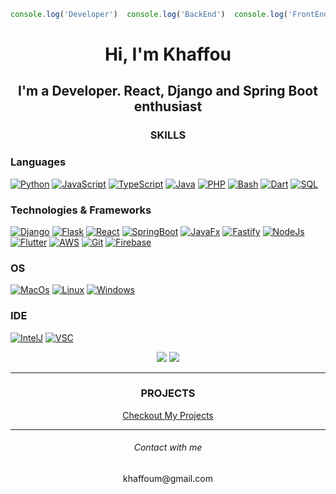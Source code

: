 
```js
console.log('Developer')  console.log('BackEnd')  console.log('FrontEnd')  console.log('Software')  console.log('Web') console.log('Mobile')
```

<h1 align="center">Hi, I'm Khaffou</h1>

<h2 align="center">I'm a Developer. React, Django and Spring Boot enthusiast</h2>
  <h3 align="center">SKILLS</h3>
  
### Languages
[![Python](https://img.shields.io/badge/python-black?style=for-the-badge&logo=python)](https://github.com/MkkCreations)
[![JavaScript](https://img.shields.io/badge/javascript-black?style=for-the-badge&logo=javascript)](https://github.com/MkkCreations)
[![TypeScript](https://img.shields.io/badge/typescript-black?style=for-the-badge&logo=typescript)](https://github.com/MkkCreations)
[![Java](https://img.shields.io/badge/java-black?style=for-the-badge&logo=openjdk)](https://github.com/MkkCreations)
[![PHP](https://img.shields.io/badge/php-black?style=for-the-badge&logo=php)](https://github.com/MkkCreations)
[![Bash](https://img.shields.io/badge/bash-black?style=for-the-badge&logo=gnu-bash&logoColor=white)](https://github.com/MkkCreations)
[![Dart](https://img.shields.io/badge/dart-black?style=for-the-badge&logo=dart)](https://github.com/MkkCreations)
[![SQL](https://img.shields.io/badge/sql-black?style=for-the-badge&logo=mysql)](https://github.com/MkkCreations)

### Technologies & Frameworks
[![Django](https://img.shields.io/badge/django-black?style=for-the-badge&logo=django)](https://github.com/MkkCreations)
[![Flask](https://img.shields.io/badge/flask-black?style=for-the-badge&logo=flask)](https://github.com/MkkCreations)
[![React](https://img.shields.io/badge/react-black?style=for-the-badge&logo=react)](https://github.com/MkkCreations)
[![SpringBoot](https://img.shields.io/badge/SpringBoot-black?style=for-the-badge&logo=springboot)](https://github.com/MkkCreations)
[![JavaFx](https://img.shields.io/badge/javafx-black?style=for-the-badge&logo=javafx)](https://github.com/MkkCreations)
[![Fastify](https://img.shields.io/badge/Fastify-black?style=for-the-badge&logo=fastify)](https://github.com/MkkCreations)
[![NodeJs](https://img.shields.io/badge/Node.js-black?style=for-the-badge&logo=node.js)](https://github.com/MkkCreations)
[![Flutter](https://img.shields.io/badge/flutter-black?style=for-the-badge&logo=flutter)](https://github.com/MkkCreations)
[![AWS](https://img.shields.io/badge/aws-black?style=for-the-badge&logo=amazon-aws)](https://github.com/MkkCreations)
[![Git](https://img.shields.io/badge/git-black?style=for-the-badge&logo=git)](https://github.com/MkkCreations)
[![Firebase](https://img.shields.io/badge/firebase-black?style=for-the-badge&logo=firebase)](https://github.com/MkkCreations)

### OS
[![MacOs](https://img.shields.io/badge/mac%20os-000000?style=for-the-badge&logo=apple&logoColor=white)](https://github.com/MkkCreations)
[![Linux](https://img.shields.io/badge/linux-black?style=for-the-badge&logo=Linux)](https://github.com/MkkCreations)
[![Windows](https://img.shields.io/badge/Windows-black?style=for-the-badge&logo=Windows)](https://github.com/MkkCreations)

### IDE
[![IntelJ](https://img.shields.io/badge/IntelliJ_IDEA-black.svg?style=for-the-badge&logo=intellij-idea&logoColor=white)](https://github.com/MkkCreations)
[![VSC](https://img.shields.io/badge/Visual_Studio_Code-black?style=for-the-badge&logo=visual%20studio%20code&logoColor=blue)](https://github.com/MkkCreations)

<div align="center">
  <img src="http://github-profile-summary-cards.vercel.app/api/cards/profile-details?username=MkkCreations&theme=github_dark" />
  <img src="http://github-profile-summary-cards.vercel.app/api/cards/most-commit-language?username=MkkCreations&theme=github_dark" />
</div>

<hr>
<h3 align="center" >PROJECTS</h3>
<p align="center"><a href="https://portfolio-v2-production-b10f.up.railway.app/">Checkout My Projects</a></p>
<hr>
<h6 align="center" >Contact with me</h6>
<p align="center" >khaffoum@gmail.com</p>


